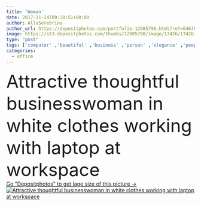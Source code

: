 ```yaml
---
title: 'Woman'
date: 2017-11-24T09:38:51+00:00
author: AllaSerebrina
author_url: https://depositphotos.com/portfolio-12985790.html?ref=64678756
image: https://st3.depositphotos.com/thumbs/12985790/image/17426/174267586/api_thumb_450.jpg?forcejpeg=true
type: "post"
tags: ['computer' ,'beautiful' ,'business' ,'person' ,'elegance' ,'people' ,'beauty' ,'light' ,'connection' ,'style' ,'fashion' ,'elegant' ,'stylish' ,'communication' ,'wireless' ,'working' ,'laptop' ,'work' ,'pensive' ,'using' ,'blonde' ,'attractive' ,'gadget' ,'workplace' ,'workspace' ,'thoughtful' ,'businesswoman' ,'fashionable' ,'professional occupation' ,'copy space' ,'white clothes' ,'modern office' ,'caucasian woman' ,'digital device' ]
categories: 
  - office
---
```

<div aling="center">
            <font size="60"> Attractive thoughtful businesswoman in white clothes working with laptop at workspace</font>   
</div>
<div>
    <a href='https://st3.depositphotos.com/thumbs/12985790/image/17426/174267586/api_thumb_450.jpg?forcejpeg=true?ref=64678756' target=_blank > Go "Depositphotos" to get lage size of this picture ->
        <img href='https://st3.depositphotos.com/thumbs/12985790/image/17426/174267586/api_thumb_450.jpg?forcejpeg=true?ref=64678756' src='https://st3.depositphotos.com/12985790/17426/i/950/depositphotos_174267586-stock-photo-woman.jpg?forcejpeg=true' alt='Attractive thoughtful businesswoman in white clothes working with laptop at workspace' >
    </a>
</div>
